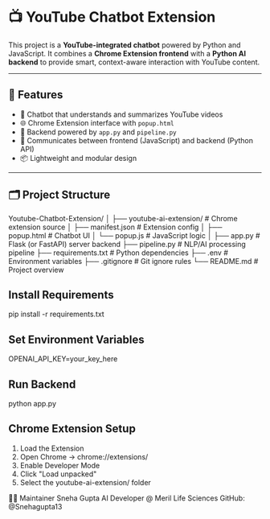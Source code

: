 # 📺 YouTube Chatbot Extension

This project is a **YouTube-integrated chatbot** powered by Python and JavaScript. It combines a **Chrome Extension frontend** with a **Python AI backend** to provide smart, context-aware interaction with YouTube content.

---

## 🚀 Features

- 🧠 Chatbot that understands and summarizes YouTube videos
- 🌐 Chrome Extension interface with `popup.html`
- 🔁 Backend powered by `app.py` and `pipeline.py`
- 📡 Communicates between frontend (JavaScript) and backend (Python API)
- 📦 Lightweight and modular design

---

## 🗂️ Project Structure
Youtube-Chatbot-Extension/
│
├── youtube-ai-extension/ # Chrome extension source
│ ├── manifest.json # Extension config
│ ├── popup.html # Chatbot UI
│ └── popup.js # JavaScript logic
│
├── app.py # Flask (or FastAPI) server backend
├── pipeline.py # NLP/AI processing pipeline
├── requirements.txt # Python dependencies
├── .env # Environment variables
├── .gitignore # Git ignore rules
└── README.md # Project overview


## Install Requirements
pip install -r requirements.txt

## Set Environment Variables
OPENAI_API_KEY=your_key_here

## Run Backend
python app.py

## Chrome Extension Setup
1. Load the Extension
2. Open Chrome → chrome://extensions/
3. Enable Developer Mode
4. Click "Load unpacked"
5. Select the youtube-ai-extension/ folder

🙋‍♀️ Maintainer
Sneha Gupta
AI Developer @ Meril Life Sciences
GitHub: @Snehagupta13




